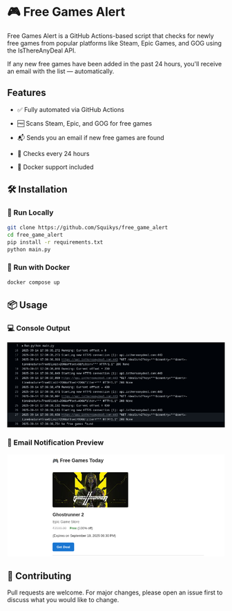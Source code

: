 # 🎮 Free Games Alert


Free Games Alert is a GitHub Actions-based script that checks for newly free games from popular platforms like Steam, Epic Games, and GOG using the IsThereAnyDeal API.

If any new free games have been added in the past 24 hours, you'll receive an email with the list — automatically.

## Features

* ✅ Fully automated via GitHub Actions

* 🆓 Scans Steam, Epic, and GOG for free games

* 📬 Sends you an email if new free games are found

* 🔁 Checks every 24 hours

* 🐳 Docker support included

## 🛠️ Installation

### 🔧 Run Locally
```bash
git clone https://github.com/Squikys/free_game_alert
cd free_game_alert
pip install -r requirements.txt
python main.py
```
### 🐳 Run with Docker
```bash
docker compose up
```

## 📦 Usage

### 💻 Console Output
![Console Screenshot](images/console.png)

### 📧 Email Notification Preview

![Email Screenshot](images/email.png)

## 🤝 Contributing

Pull requests are welcome. For major changes, please open an issue first
to discuss what you would like to change.


